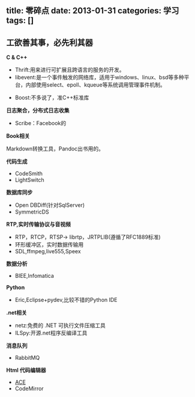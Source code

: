 ﻿title: 零碎点
date: 2013-01-31
categories: 学习
tags: []
---

## 工欲善其事，必先利其器

**C & C++**

* Thrift:用来进行可扩展且跨语言的服务的开发。
* libevent:是一个事件触发的网络库，适用于windows、linux、bsd等多种平台，内部使用select、epoll、kqueue等系统调用管理事件机制。
<!-- more -->
* Boost:不多说了，准C++标准库

**日志聚合，分布式日志收集**

* Scribe：Facebook的

**Book相关**

Markdown转换工具，Pandoc出书用的。

**代码生成**

* CodeSmith
* LightSwitch

**数据库同步**

* Open DBDiff(针对SqlServer)
* SymmetricDS

**RTP,实时传输协议与音视频**

* RTP，RTCP，RTSP-> librtp，JRTPLIB(遵循了RFC1889标准)
* 环形缓冲区，实时数据传输用
* SDL,ffmpeg,live555,Speex

**数据分析**

* BIEE,Infomatica

**Python**

* Eric,Eclipse+pydev,比较不错的Python IDE 

**.net相关**

* netz:免费的 .NET 可执行文件压缩工具
* ILSpy:开源.net程序反编译工具

**消息队列**

* RabbitMQ

**Html 代码编辑器**

* [ACE](http://ace.ajax.org/#nav=about)
* CodeMirror
